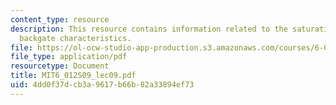 ```yaml
---
content_type: resource
description: This resource contains information related to the saturation region and
  backgate characteristics.
file: https://ol-ocw-studio-app-production.s3.amazonaws.com/courses/6-012-microelectronic-devices-and-circuits-spring-2009/4dd0f37dcb3a9617b66b82a33894ef73_MIT6_012S09_lec09.pdf
file_type: application/pdf
resourcetype: Document
title: MIT6_012S09_lec09.pdf
uid: 4dd0f37d-cb3a-9617-b66b-82a33894ef73
---
```

